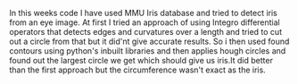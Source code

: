 In this weeks code I have used MMU Iris database and tried to detect iris from an eye image.
At first I tried an approach of using Integro differential operators that detects edges and curvatures
over a length and tried to cut out a circle from that but it did'nt give accurate results.
So i then used found contours using python's inbuilt libraries and then applies hough circles 
and found out the largest circle we get which should give us iris.It did better than the first approach
but the circumference wasn't exact as the iris.

